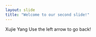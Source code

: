 ```yaml
---
layout: slide
title: "Welcome to our second slide!"
---
```

Xujie Yang
Use the left arrow to go back!
